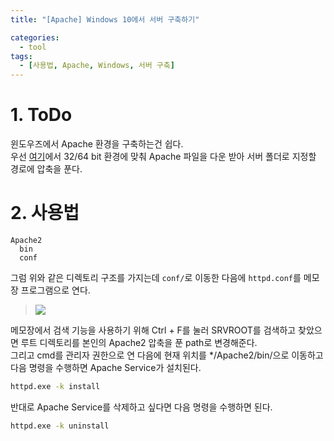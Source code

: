 ```yaml
---
title: "[Apache] Windows 10에서 서버 구축하기"

categories:
  - tool
tags:
  - [사용법, Apache, Windows, 서버 구축]
---
```


# 1. ToDo
윈도우즈에서 Apache 환경을 구축하는건 쉽다.<br>
우선 [여기](https://www.apachelounge.com/download/)에서 32/64 bit 환경에 맞춰 Apache 파일을 다운 받아 서버 폴더로 지정할 경로에 압축을 푼다.<br>

# 2. 사용법
```
Apache2
  bin
  conf
```

그럼 위와 같은 디렉토리 구조를 가지는데 `conf/`로 이동한 다음에 `httpd.conf`를 메모장 프로그램으로 연다.<br>

> ![](https://img1.daumcdn.net/thumb/R1280x0/?scode=mtistory2&fname=https%3A%2F%2Fblog.kakaocdn.net%2Fdn%2Fr8jAO%2FbtrmQ23CeiW%2FAWdzqvMQCSrRHxC86LKmkk%2Fimg.png)

메모장에서 검색 기능을 사용하기 위해 Ctrl + F를 눌러 SRVROOT를 검색하고 찾았으면 루트 디렉토리를 본인의 Apache2 압축을 푼 path로 변경해준다.<br>
그리고 cmd를 관리자 권한으로 연 다음에 현재 위치를 */Apache2/bin/으로 이동하고 다음 명령을 수행하면 Apache Service가 설치된다.<br>

```bash
httpd.exe -k install
```

반대로 Apache Service를 삭제하고 싶다면 다음 명령을 수행하면 된다.<br>

```bash
httpd.exe -k uninstall
```